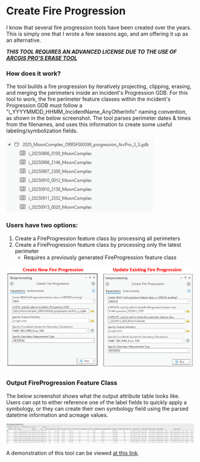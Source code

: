 # Create Fire Progression

I know that several fire progression tools have been created over the years. This is simply one that I wrote a few seasons ago, and am offering it up as an alternative.

***THIS TOOL REQUIRES AN ADVANCED LICENSE DUE TO THE USE OF [ARCGIS PRO'S ERASE TOOL](https://pro.arcgis.com/en/pro-app/latest/tool-reference/analysis/erase.htm)***

### How does it work?

The tool builds a fire progression by iteratively projecting, clipping, erasing, and merging the perimeters inside an incident's Progression GDB. For this tool to work, the fire perimeter feature classes within the incident's Progression GDB must follow a "i_YYYYMMDD_HHMM_IncidentName_AnyOtherInfo" naming convention, as shown in the below screenshot. The tool parses perimeter dates & times from the filenames, and uses this information to create some useful labeling/symbolization fields.


![screenshot_CreateFireProgression_1.png](https://raw.githubusercontent.com/mpanunto/PanunTools/main/docs/screenshot_CreateFireProgression_1.png)


### Users have two options:
1. Create a FireProgression feature class by processing all perimeters
2. Create a FireProgression feature class by processing only the latest perimeter
    - Requires a previously generated FireProgression feature class

![screenshot_CreateFireProgression_2.png](https://raw.githubusercontent.com/mpanunto/PanunTools/main/docs/screenshot_CreateFireProgression_2.png)


### Output FireProgression Feature Class

The below screenshot shows what the output attribute table looks like. Users can opt to either reference one of the label fields to quickly apply a symbology, or they can create their own symbology field using the parsed datetime information and acreage values.

![screenshot_CreateFireProgression_3.png](https://raw.githubusercontent.com/mpanunto/PanunTools/main/docs/screenshot_CreateFireProgression_3.png)

A demonstration of this tool can be viewed [at this link](https://youtu.be/LGal9OCzmcc?t=305).
